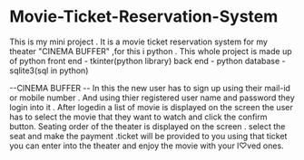 # Movie-Ticket-Reservation-System
This is my mini project . It is a movie ticket reservation system for my theater "CINEMA BUFFER" ,for this i python .
This whole project is made up of python 
front end - tkinter(python library)
back end  - python
database  - sqlite3(sql in python)

--CINEMA BUFFER --
In this the new user has to sign up using their mail-id or mobile number . And using thier registered user name and password 
they login into it . After logedin a list of movie is displayed on the screen the user has to select the movie that they want to watch and click the confirm button.
Seating order of the theater is displayed on the screen . select the seat and make the payment .ticket will be provided to you using that ticket you can enter into the theater and enjoy the movie with your l♡ved ones.
